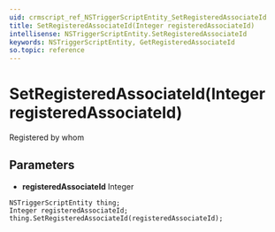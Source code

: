 ```yaml
---
uid: crmscript_ref_NSTriggerScriptEntity_SetRegisteredAssociateId
title: SetRegisteredAssociateId(Integer registeredAssociateId)
intellisense: NSTriggerScriptEntity.SetRegisteredAssociateId
keywords: NSTriggerScriptEntity, GetRegisteredAssociateId
so.topic: reference
---
```


# SetRegisteredAssociateId(Integer registeredAssociateId)

Registered by whom

## Parameters

* **registeredAssociateId** Integer

```crmscript
NSTriggerScriptEntity thing;
Integer registeredAssociateId;
thing.SetRegisteredAssociateId(registeredAssociateId);
```

